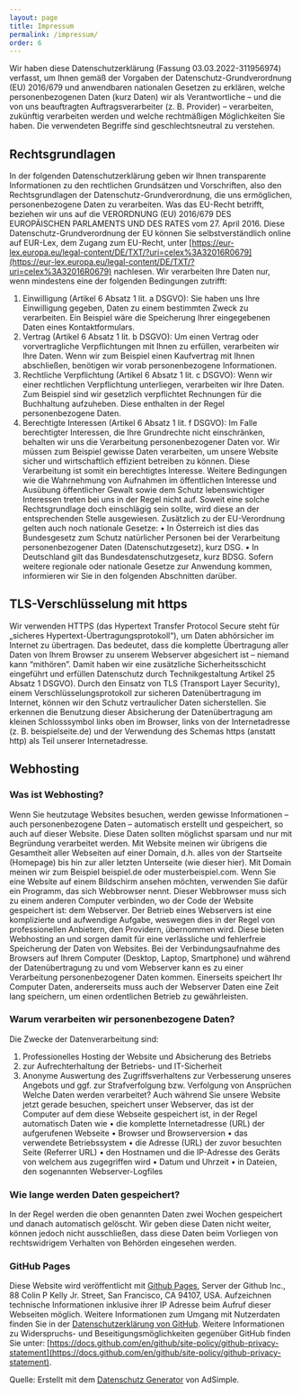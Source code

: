 ```yaml
---
layout: page
title: Impressum
permalink: /impressum/
order: 6
---
```


Wir haben diese Datenschutzerklärung (Fassung 03.03.2022-311956974) verfasst, um Ihnen gemäß der Vorgaben der Datenschutz-Grundverordnung (EU) 2016/679 und anwendbaren nationalen Gesetzen zu erklären, welche personenbezogenen Daten (kurz Daten) wir als Verantwortliche – und die von uns beauftragten Auftragsverarbeiter (z. B. Provider) – verarbeiten, zukünftig verarbeiten werden und welche rechtmäßigen Möglichkeiten Sie haben. Die verwendeten Begriffe sind geschlechtsneutral zu verstehen.

## Rechtsgrundlagen
In der folgenden Datenschutzerklärung geben wir Ihnen transparente Informationen zu den rechtlichen Grundsätzen und Vorschriften, also den Rechtsgrundlagen der Datenschutz-Grundverordnung, die uns ermöglichen, personenbezogene Daten zu verarbeiten. Was das EU-Recht betrifft, beziehen wir uns auf die VERORDNUNG (EU) 2016/679 DES EUROPÄISCHEN PARLAMENTS UND DES RATES vom 27. April 2016. Diese Datenschutz-Grundverordnung der EU können Sie selbstverständlich online auf EUR-Lex, dem Zugang zum EU-Recht, unter [https://eur-lex.europa.eu/legal-content/DE/TXT/?uri=celex%3A32016R0679](https://eur-lex.europa.eu/legal-content/DE/TXT/?uri=celex%3A32016R0679) nachlesen.
Wir verarbeiten Ihre Daten nur, wenn mindestens eine der folgenden Bedingungen zutrifft:
1.	Einwilligung (Artikel 6 Absatz 1 lit. a DSGVO): Sie haben uns Ihre Einwilligung gegeben, Daten zu einem bestimmten Zweck zu verarbeiten. Ein Beispiel wäre die Speicherung Ihrer eingegebenen Daten eines Kontaktformulars.
2.	Vertrag (Artikel 6 Absatz 1 lit. b DSGVO): Um einen Vertrag oder vorvertragliche Verpflichtungen mit Ihnen zu erfüllen, verarbeiten wir Ihre Daten. Wenn wir zum Beispiel einen Kaufvertrag mit Ihnen abschließen, benötigen wir vorab personenbezogene Informationen.
3.	Rechtliche Verpflichtung (Artikel 6 Absatz 1 lit. c DSGVO): Wenn wir einer rechtlichen Verpflichtung unterliegen, verarbeiten wir Ihre Daten. Zum Beispiel sind wir gesetzlich verpflichtet Rechnungen für die Buchhaltung aufzuheben. Diese enthalten in der Regel personenbezogene Daten.
4.	Berechtigte Interessen (Artikel 6 Absatz 1 lit. f DSGVO): Im Falle berechtigter Interessen, die Ihre Grundrechte nicht einschränken, behalten wir uns die Verarbeitung personenbezogener Daten vor. Wir müssen zum Beispiel gewisse Daten verarbeiten, um unsere Website sicher und wirtschaftlich effizient betreiben zu können. Diese Verarbeitung ist somit ein berechtigtes Interesse.
Weitere Bedingungen wie die Wahrnehmung von Aufnahmen im öffentlichen Interesse und Ausübung öffentlicher Gewalt sowie dem Schutz lebenswichtiger Interessen treten bei uns in der Regel nicht auf. Soweit eine solche Rechtsgrundlage doch einschlägig sein sollte, wird diese an der entsprechenden Stelle ausgewiesen.
Zusätzlich zu der EU-Verordnung gelten auch noch nationale Gesetze:
•	In Österreich ist dies das Bundesgesetz zum Schutz natürlicher Personen bei der Verarbeitung personenbezogener Daten (Datenschutzgesetz), kurz DSG.
•	In Deutschland gilt das Bundesdatenschutzgesetz, kurz BDSG.
Sofern weitere regionale oder nationale Gesetze zur Anwendung kommen, informieren wir Sie in den folgenden Abschnitten darüber.

## TLS-Verschlüsselung mit https

Wir verwenden HTTPS (das Hypertext Transfer Protocol Secure steht für „sicheres Hypertext-Übertragungsprotokoll“), um Daten abhörsicher im Internet zu übertragen. Das bedeutet, dass die komplette Übertragung aller Daten von Ihrem Browser zu unserem Webserver abgesichert ist – niemand kann “mithören”. Damit haben wir eine zusätzliche Sicherheitsschicht eingeführt und erfüllen Datenschutz durch Technikgestaltung Artikel 25 Absatz 1 DSGVO). Durch den Einsatz von TLS (Transport Layer Security), einem Verschlüsselungsprotokoll zur sicheren Datenübertragung im Internet, können wir den Schutz vertraulicher Daten sicherstellen. Sie erkennen die Benutzung dieser Absicherung der Datenübertragung am kleinen Schlosssymbol  links oben im Browser, links von der Internetadresse (z. B. beispielseite.de) und der Verwendung des Schemas https (anstatt http) als Teil unserer Internetadresse. 

## Webhosting

### Was ist Webhosting?
Wenn Sie heutzutage Websites besuchen, werden gewisse Informationen – auch personenbezogene Daten – automatisch erstellt und gespeichert, so auch auf dieser Website. Diese Daten sollten möglichst sparsam und nur mit Begründung verarbeitet werden. Mit Website meinen wir übrigens die Gesamtheit aller Webseiten auf einer Domain, d.h. alles von der Startseite (Homepage) bis hin zur aller letzten Unterseite (wie dieser hier). Mit Domain meinen wir zum Beispiel beispiel.de oder musterbeispiel.com. Wenn Sie eine Website auf einem Bildschirm ansehen möchten, verwenden Sie dafür ein Programm, das sich Webbrowser nennt. Dieser Webbrowser muss sich zu einem anderen Computer verbinden, wo der Code der Website gespeichert ist: dem Webserver. Der Betrieb eines Webservers ist eine komplizierte und aufwendige Aufgabe, weswegen dies in der Regel von professionellen Anbietern, den Providern, übernommen wird. Diese bieten Webhosting an und sorgen damit für eine verlässliche und fehlerfreie Speicherung der Daten von Websites.
Bei der Verbindungsaufnahme des Browsers auf Ihrem Computer (Desktop, Laptop, Smartphone) und während der Datenübertragung zu und vom Webserver kann es zu einer Verarbeitung personenbezogener Daten kommen. Einerseits speichert Ihr Computer Daten, andererseits muss auch der Webserver Daten eine Zeit lang speichern, um einen ordentlichen Betrieb zu gewährleisten.

### Warum verarbeiten wir personenbezogene Daten?
Die Zwecke der Datenverarbeitung sind:
1.	Professionelles Hosting der Website und Absicherung des Betriebs
2.	zur Aufrechterhaltung der Betriebs- und IT-Sicherheit
3.	Anonyme Auswertung des Zugriffsverhaltens zur Verbesserung unseres Angebots und ggf. zur Strafverfolgung bzw. Verfolgung von Ansprüchen
Welche Daten werden verarbeitet?
Auch während Sie unsere Website jetzt gerade besuchen, speichert unser Webserver, das ist der Computer auf dem diese Webseite gespeichert ist, in der Regel automatisch Daten wie
•	die komplette Internetadresse (URL) der aufgerufenen Webseite
•	Browser und Browserversion 
•	das verwendete Betriebssystem 
•	die Adresse (URL) der zuvor besuchten Seite (Referrer URL)
•	den Hostnamen und die IP-Adresse des Geräts von welchem aus zugegriffen wird
•	Datum und Uhrzeit
•	in Dateien, den sogenannten Webserver-Logfiles

### Wie lange werden Daten gespeichert?
In der Regel werden die oben genannten Daten zwei Wochen gespeichert und danach automatisch gelöscht. Wir geben diese Daten nicht weiter, können jedoch nicht ausschließen, dass diese Daten beim Vorliegen von rechtswidrigem Verhalten von Behörden eingesehen werden.

### GitHub Pages
Diese Website wird veröffentlicht mit [Github Pages](https://pages.github.com/), Server der Github Inc., 88 Colin P Kelly Jr. Street, San Francisco, CA 94107, USA. Aufzeichnen technische Informationen inklusive ihrer IP Adresse beim Aufruf dieser Webseiten möglich. Weitere Informationen zum Umgang mit Nutzerdaten finden Sie in der [Datenschutzerklärung von GitHub](https://help.github.com/articles/github-privacy-policy). Weitere Informationen zu Widerspruchs- und Beseitigungsmöglichkeiten gegenüber GitHub finden Sie unter: [https://docs.github.com/en/github/site-policy/github-privacy-statement](https://docs.github.com/en/github/site-policy/github-privacy-statement).


Quelle: Erstellt mit dem [Datenschutz Generator](https://www.adsimple.de/datenschutz-generator/) von AdSimple.

